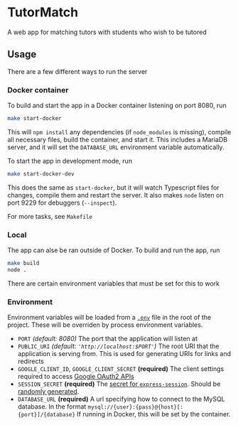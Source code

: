 TutorMatch
==========

A web app for matching tutors with students who wish to be tutored

## Usage

There are a few different ways to run the server

### Docker container

To build and start the app in a Docker container listening on port 8080, run
```sh
make start-docker
```
This will `npm install` any dependencies (if `node_modules` is missing), compile all necessary files, build the container, and start it. This includes a MariaDB server, and it will set the `DATABASE_URL` environment variable automatically.

To start the app in development mode, run
```sh
make start-docker-dev
```
This does the same as `start-docker`, but it will watch Typescript files for changes, compile them and restart the server. It also makes `node` listen on port 9229 for debuggers (`--inspect`).

For more tasks, see `Makefile`

### Local

The app can alse be ran outside of Docker. To build and run the app, run
```sh
make build
node .
```
There are certain environment variables that must be set for this to work

### Environment

Environment variables will be loaded from a [`.env`](https://github.com/motdotla/dotenv#usage) file in the root of the project. These will be overriden by process environment variables.

 - `PORT` *(default: 8080)* 
The port that the application will listen at
 - `PUBLIC_URI` *(default: `'http://localhost:$PORT'`)* 
The root URI that the application is serving from. This is used for generating URIs for links and redirects
 - `GOOGLE_CLIENT_ID`, `GOOGLE_CLIENT_SECRET` **(required)** 
The client settings required to access [Google OAuth2 APIs](https://developers.google.com/identity/protocols/OAuth2)
 - `SESSION_SECRET` **(required)** 
The  [secret for `express-session`](https://github.com/expressjs/session#secret). Should be [randomly generated](https://randomkeygen.com/#ft_knox_pw).
 - `DATABASE_URL` **(required)** 
 A url specifying how to connect to the MySQL database. In the format `mysql://{user}:{pass}@{host}[:{port}]/{database}`
 If running in Docker, this will be set by the container.

